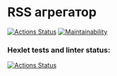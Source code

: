 # RSS агрегатор

[![Actions Status](https://github.com/EgorKurilko/frontend-project-11/workflows/hexlet-check/badge.svg)](https://github.com/EgorKurilko/frontend-project-11/actions)
[![Maintainability](https://api.codeclimate.com/v1/badges/eaf018a5521b0b4bf3b9/maintainability)](https://codeclimate.com/github/EgorKurilko/frontend-project-11/maintainability)

### Hexlet tests and linter status:

[![Actions Status](https://github.com/EgorKurilko/frontend-project-11/actions/workflows/hexlet-check.yml/badge.svg)](https://github.com/EgorKurilko/frontend-project-11/actions)
